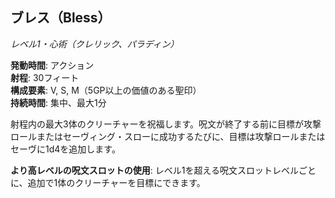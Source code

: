 ## ブレス（Bless）
*レベル1・心術（クレリック、パラディン）*

**発動時間**: アクション  
**射程**: 30フィート  
**構成要素**: V, S, M（5GP以上の価値のある聖印）  
**持続時間**: 集中、最大1分

射程内の最大3体のクリーチャーを祝福します。呪文が終了する前に目標が攻撃ロールまたはセーヴィング・スローに成功するたびに、目標は攻撃ロールまたはセーヴに1d4を追加します。

**より高レベルの呪文スロットの使用**: レベル1を超える呪文スロットレベルごとに、追加で1体のクリーチャーを目標にできます。